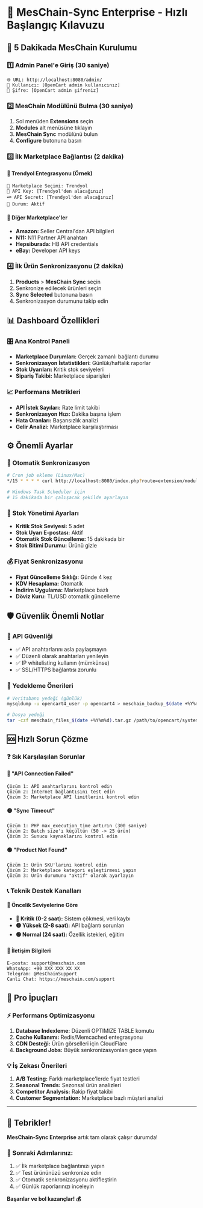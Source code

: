 # 🚀 MesChain-Sync Enterprise - Hızlı Başlangıç Kılavuzu

## 🎯 5 Dakikada MesChain Kurulumu

### 1️⃣ Admin Panel'e Giriş (30 saniye)
```
🌐 URL: http://localhost:8080/admin/
👤 Kullanıcı: [OpenCart admin kullanıcınız]
🔑 Şifre: [OpenCart admin şifreniz]
```

### 2️⃣ MesChain Modülünü Bulma (30 saniye)
1. Sol menüden **Extensions** seçin
2. **Modules** alt menüsüne tıklayın
3. **MesChain Sync** modülünü bulun
4. **Configure** butonuna basın

### 3️⃣ İlk Marketplace Bağlantısı (2 dakika)

#### 🛒 Trendyol Entegrasyonu (Örnek)
```
📍 Marketplace Seçimi: Trendyol
🔑 API Key: [Trendyol'den alacağınız]
🗝️ API Secret: [Trendyol'den alacağınız]
🔄 Durum: Aktif
```

#### 🔗 Diğer Marketplace'ler
- **Amazon:** Seller Central'dan API bilgileri
- **N11:** N11 Partner API anahtarı
- **Hepsiburada:** HB API credentials
- **eBay:** Developer API keys

### 4️⃣ İlk Ürün Senkronizasyonu (2 dakika)
1. **Products** > **MesChain Sync** seçin
2. Senkronize edilecek ürünleri seçin
3. **Sync Selected** butonuna basın
4. Senkronizasyon durumunu takip edin

## 📊 Dashboard Özellikleri

### 🎛️ Ana Kontrol Paneli
- **Marketplace Durumları:** Gerçek zamanlı bağlantı durumu
- **Senkronizasyon İstatistikleri:** Günlük/haftalık raporlar
- **Stok Uyarıları:** Kritik stok seviyeleri
- **Sipariş Takibi:** Marketplace siparişleri

### 📈 Performans Metrikleri
- **API İstek Sayıları:** Rate limit takibi
- **Senkronizasyon Hızı:** Dakika başına işlem
- **Hata Oranları:** Başarısızlık analizi
- **Gelir Analizi:** Marketplace karşılaştırması

## ⚙️ Önemli Ayarlar

### 🔄 Otomatik Senkronizasyon
```bash
# Cron job ekleme (Linux/Mac)
*/15 * * * * curl http://localhost:8080/index.php?route=extension/module/meschain_sync/cron&token=CRON_TOKEN

# Windows Task Scheduler için
# 15 dakikada bir çalışacak şekilde ayarlayın
```

### 🎯 Stok Yönetimi Ayarları
- **Kritik Stok Seviyesi:** 5 adet
- **Stok Uyarı E-postası:** Aktif
- **Otomatik Stok Güncelleme:** 15 dakikada bir
- **Stok Bitimi Durumu:** Ürünü gizle

### 💰 Fiyat Senkronizasyonu
- **Fiyat Güncelleme Sıklığı:** Günde 4 kez
- **KDV Hesaplama:** Otomatik
- **İndirim Uygulama:** Marketplace bazlı
- **Döviz Kuru:** TL/USD otomatik güncelleme

## 🛡️ Güvenlik Önemli Notlar

### 🔐 API Güvenliği
- ✅ API anahtarlarını asla paylaşmayın
- ✅ Düzenli olarak anahtarları yenileyin
- ✅ IP whitelisting kullanın (mümkünse)
- ✅ SSL/HTTPS bağlantısı zorunlu

### 🚨 Yedekleme Önerileri
```bash
# Veritabanı yedeği (günlük)
mysqldump -u opencart4_user -p opencart4 > meschain_backup_$(date +%Y%m%d).sql

# Dosya yedeği
tar -czf meschain_files_$(date +%Y%m%d).tar.gz /path/to/opencart/system/library/meschain/
```

## 🆘 Hızlı Sorun Çözme

### ❓ Sık Karşılaşılan Sorunlar

#### 🔴 "API Connection Failed"
```
Çözüm 1: API anahtarlarını kontrol edin
Çözüm 2: İnternet bağlantısını test edin
Çözüm 3: Marketplace API limitlerini kontrol edin
```

#### 🟡 "Sync Timeout"
```
Çözüm 1: PHP max_execution_time artırın (300 saniye)
Çözüm 2: Batch size'ı küçültün (50 -> 25 ürün)
Çözüm 3: Sunucu kaynaklarını kontrol edin
```

#### 🟢 "Product Not Found"
```
Çözüm 1: Ürün SKU'larını kontrol edin
Çözüm 2: Marketplace kategori eşleştirmesi yapın
Çözüm 3: Ürün durumunu "aktif" olarak ayarlayın
```

### 📞 Teknik Destek Kanalları

#### 🎫 Öncelik Seviyelerine Göre
- **🔴 Kritik (0-2 saat):** Sistem çökmesi, veri kaybı
- **🟡 Yüksek (2-8 saat):** API bağlantı sorunları
- **🟢 Normal (24 saat):** Özellik istekleri, eğitim

#### 📧 İletişim Bilgileri
```
E-posta: support@meschain.com
WhatsApp: +90 XXX XXX XX XX
Telegram: @MesChainSupport
Canlı Chat: https://meschain.com/support
```

## 🎯 Pro İpuçları

### ⚡ Performans Optimizasyonu
1. **Database Indexleme:** Düzenli OPTIMIZE TABLE komutu
2. **Cache Kullanımı:** Redis/Memcached entegrasyonu
3. **CDN Desteği:** Ürün görselleri için CloudFlare
4. **Background Jobs:** Büyük senkronizasyonları gece yapın

### 💡 İş Zekası Önerileri
1. **A/B Testing:** Farklı marketplace'lerde fiyat testleri
2. **Seasonal Trends:** Sezonsal ürün analizleri
3. **Competitor Analysis:** Rakip fiyat takibi
4. **Customer Segmentation:** Marketplace bazlı müşteri analizi

---

## 🎊 Tebrikler!

**MesChain-Sync Enterprise** artık tam olarak çalışır durumda!

### 🚀 Sonraki Adımlarınız:
1. ✅ İlk marketplace bağlantınızı yapın
2. ✅ Test ürününüzü senkronize edin
3. ✅ Otomatik senkronizasyonu aktifleştirin
4. ✅ Günlük raporlarınızı inceleyin

**Başarılar ve bol kazançlar! 💰**
